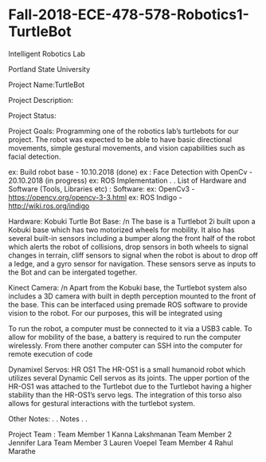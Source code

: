 # Fall-2018-ECE-478-578-Robotics1-TurtleBot
Intelligent Robotics Lab

Portland State University

Project Name:TurtleBot

Project Description:


Project Status:

Project Goals:
Programming one of the robotics lab’s turtlebots for our project. The robot was expected to be able to have basic directional movements, simple gestural movements, and vision capabilities such as facial detection. 

ex: Build robot base - 10.10.2018 (done)
ex : Face Detection with OpenCv - 20.10.2018 (in progress)
ex: ROS Implementation . .
List of Hardware and Software (Tools, Libraries etc) :
Software:
ex: OpenCv3 - https://opencv.org/opencv-3-3.html
ex: ROS Indigo - http://wiki.ros.org/indigo

Hardware:
Kobuki Turtle Bot Base: /n
The base is a Turtlebot 2i built upon a Kobuki base which has two motorized wheels for mobility. It also has several built-in sensors including a bumper along the front half of the robot which alerts the robot of collisions, drop sensors in both wheels to signal changes in terrain, cliff sensors to signal when the robot is about to drop off a ledge, and a gyro sensor for navigation.
These sensors serve as inputs to the Bot and can be intergated together.

Kinect Camera: /n
Apart from the Kobuki base, the Turtlebot system also includes a 3D camera with built in depth perception mounted to the front of the base. This can be interfaced using premade ROS software to provide vision to the robot. For our purposes, this will be integrated using 

To run the robot, a computer must be connected to it via a USB3 cable. To allow for mobility of the base, a battery is required to run the computer wirelessly. From there another computer can SSH into the computer for remote execution of code

Dynamixel Servos:
HR OS1
The HR-OS1 is a small humanoid robot which utilizes several Dynamic Cell servos as its joints. The upper portion of the HR-OS1 was attached to the Turtlebot due to the Turtlebot having a higher stability than the HR-OS1’s servo legs. The integration of this torso also allows for gestural interactions with the turtlebot system.


Other Notes:
. . Notes . .

Project Team :
Team Member 1 Kanna Lakshmanan
Team Member 2 Jennifer Lara
Team Member 3 Lauren Voepel
Team Member 4 Rahul Marathe

